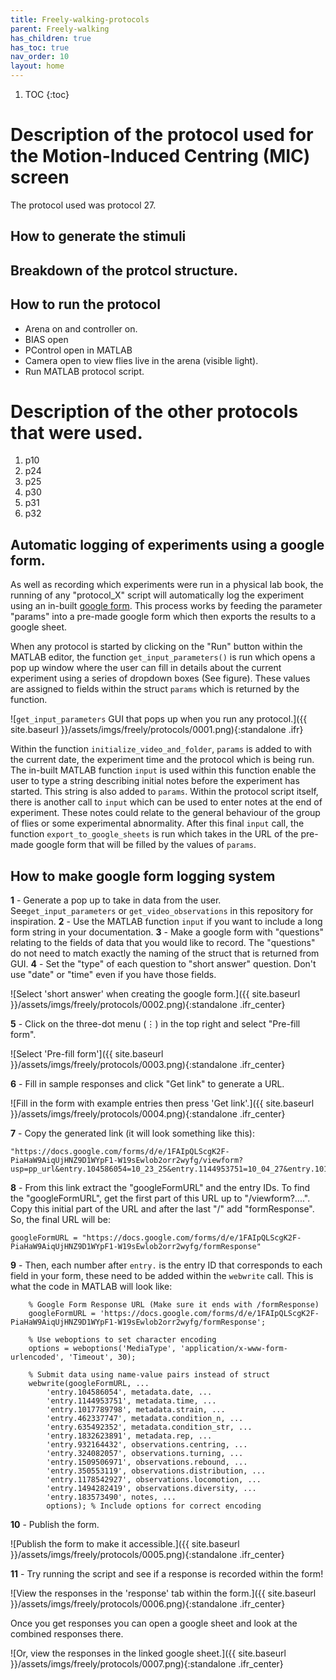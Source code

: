 ```yaml
---
title: Freely-walking-protocols
parent: Freely-walking
has_children: true
has_toc: true
nav_order: 10
layout: home
---
```


1. TOC
{:toc}

# Description of the protocol used for the Motion-Induced Centring (MIC) screen

The protocol used was protocol 27. 

## How to generate the stimuli

## Breakdown of the protcol structure.

## How to run the protocol

- Arena on and controller on. 
- BIAS open
- PControl open in MATLAB
- Camera open to view flies live in the arena (visible light).
- Run MATLAB protocol script. 

# Description of the other protocols that were used. 

1. p10
2. p24
3. p25
4. p30
5. p31
6. p32

## Automatic logging of experiments using a google form. 
As well as recording which experiments were run in a physical lab book, the running of any "protocol_X" script will automatically log the experiment using an in-built [google form](https://docs.google.com/spreadsheets/d/1IsT3YndxAy3yN8o38r5RGK4dZsEdPXe0In4-OTEcXNw/edit?resourcekey=&gid=35583985#gid=35583985). This process works by feeding the parameter "params" into a pre-made google form which then exports the results to a google sheet. 

When any protocol is started by clicking on the "Run" button within the MATLAB editor, the function `get_input_parameters()` is run which opens a pop up window where the user can fill in details about the current experiment using a series of dropdown boxes (See figure). These values are assigned to fields within the struct `params` which is returned by the function.

![`get_input_parameters` GUI that pops up when you run any protocol.]({{ site.baseurl }}/assets/imgs/freely/protocols/0001.png){:standalone .ifr}

Within the function `initialize_video_and_folder`, `params` is added to with the current date, the experiment time and the protocol which is being run. The in-built MATLAB function `input` is used within this function enable the user to type a string describing initial notes before the experiment has started. This string is also added to `params`. Within the protocol script itself, there is another call to `input` which can be used to enter notes at the end of experiment. These notes could relate to the general behaviour of the group of flies or some experimental abnormality. After this final `input` call, the function `export_to_google_sheets` is run which takes in the URL of the pre-made google form that will be filled by the values of `params`. 

## How to make google form logging system
<b>1</b> - Generate a pop up to take in data from the user. See`get_input_parameters` or `get_video_observations` in this repository for inspiration.
<b>2</b> - Use the MATLAB function `input` if you want to include a long form string in your documentation.
<b>3</b> - Make a google form with "questions" relating to the fields of data that you would like to record. The "questions" do not need to match exactly the naming of the struct that is returned from GUI. 
<b>4</b> - Set the "type" of each question to "short answer" question. Don't use "date" or "time" even if you have those fields. 

![Select 'short answer' when creating the google form.]({{ site.baseurl }}/assets/imgs/freely/protocols/0002.png){:standalone .ifr_center}

<b>5</b> - Click on the three-dot menu (⋮) in the top right and select "Pre-fill form".

![Select 'Pre-fill form']({{ site.baseurl }}/assets/imgs/freely/protocols/0003.png){:standalone .ifr_center}

<b>6</b> - Fill in sample responses and click "Get link" to generate a URL.

![Fill in the form with example entries then press 'Get link'.]({{ site.baseurl }}/assets/imgs/freely/protocols/0004.png){:standalone .ifr_center}

<b>7</b> - Copy the generated link (it will look something like this):

```
"https://docs.google.com/forms/d/e/1FAIpQLScgK2F-PiaHaW9AiqUjHNZ9D1WYpF1-W19sEwlob2orr2wyfg/viewform?usp=pp_url&entry.104586054=10_23_25&entry.1144953751=10_04_27&entry.1017789798=empty_split&entry.462337747=10&entry.635492352=4Hz_gratings&entry.1832623891=1&entry.932164432=None&entry.324082057=None&entry.1509506971=None&entry.350553119=Sparse&entry.1178542927=None&entry.1494282419=10&entry.183573490=Test+case"
```

<b>8</b> - From this link extract the "googleFormURL" and the entry IDs. 
To find the "googleFormURL", get the first part of this URL up to "/viewform?....". Copy this initial part of the URL and after the last "/" add "formResponse". So, the final URL will be:

```
googleFormURL = "https://docs.google.com/forms/d/e/1FAIpQLScgK2F-PiaHaW9AiqUjHNZ9D1WYpF1-W19sEwlob2orr2wyfg/formResponse"
```

<b>9</b> - Then, each number after `entry.` is the entry ID that corresponds to each field in your form, these need to be added within the `webwrite` call. This is what the code in MATLAB will look like:

```
    % Google Form Response URL (Make sure it ends with /formResponse)
    googleFormURL = 'https://docs.google.com/forms/d/e/1FAIpQLScgK2F-PiaHaW9AiqUjHNZ9D1WYpF1-W19sEwlob2orr2wyfg/formResponse';
    
    % Use weboptions to set character encoding
    options = weboptions('MediaType', 'application/x-www-form-urlencoded', 'Timeout', 30);
    
    % Submit data using name-value pairs instead of struct
    webwrite(googleFormURL, ...
        'entry.104586054', metadata.date, ...
        'entry.1144953751', metadata.time, ...
        'entry.1017789798', metadata.strain, ...
        'entry.462337747', metadata.condition_n, ...
        'entry.635492352', metadata.condition_str, ...
        'entry.1832623891', metadata.rep, ...
        'entry.932164432', observations.centring, ...
        'entry.324082057', observations.turning, ...
        'entry.1509506971', observations.rebound, ...
        'entry.350553119', observations.distribution, ...
        'entry.1178542927', observations.locomotion, ...
        'entry.1494282419', observations.diversity, ...
        'entry.183573490', notes, ...
        options); % Include options for correct encoding
```
<b>10</b> - Publish the form. 

![Publish the form to make it accessible.]({{ site.baseurl }}/assets/imgs/freely/protocols/0005.png){:standalone .ifr_center}

<b>11</b> - Try running the script and see if a response is recorded within the form!

![View the responses in the 'response' tab within the form.]({{ site.baseurl }}/assets/imgs/freely/protocols/0006.png){:standalone .ifr_center}

Once you get responses you can open a google sheet and look at the combined responses there. 

![Or, view the responses in the linked google sheet.]({{ site.baseurl }}/assets/imgs/freely/protocols/0007.png){:standalone .ifr_center}